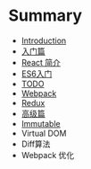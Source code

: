 # Summary

* [Introduction](README.md)
* [入门篇](chapter1.md)
* [React 简介](react-jian-jie.md)
* [ES6入门](es6.md)
* [TODO](todo.md)
* [Webpack](webpack.md)
* [Redux](redux.md)
* [高级篇](gao-ji-pian.md)
* [Immutable](immutable.md)
* Virtual DOM
* Diff算法
* Webpack 优化

